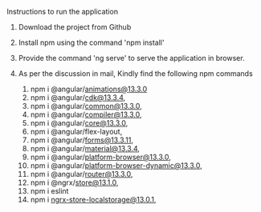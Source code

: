Instructions to run the application
1. Download the project from Github
2. Install npm using the command 'npm install'
3. Provide the command 'ng serve' to serve the application in browser.

4. As per the discussion in mail, Kindly find the following npm commands
    1) npm i @angular/animations@13.3.0
    2) npm i @angular/cdk@13.3.4,
    3) npm i @angular/common@13.3.0,
    4) npm i @angular/compiler@13.3.0,
    5) npm i @angular/core@13.3.0,
    6) npm i @angular/flex-layout,
    7) npm i @angular/forms@13.3.11,
    8) npm i @angular/material@13.3.4,
    9) npm i @angular/platform-browser@13.3.0,
    10) npm i @angular/platform-browser-dynamic@13.3.0,
    11) npm i @angular/router@13.3.0,
    12) npm i @ngrx/store@13.1.0,
    13) npm i eslint
    14) npm i ngrx-store-localstorage@13.0.1,
